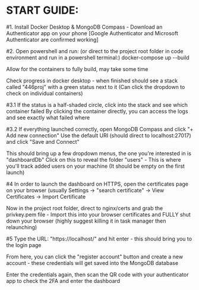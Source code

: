 # **START GUIDE:**

#1.
Install Docker Desktop & MongoDB Compass - Download an Authenticator app on your phone [Google Authenticator and Microsoft Authenticator are confirmed working]

#2.
Open powershell and run: (or direct to the project root folder in code environment and run in a powershell terminal:) docker-compose up --build

Allow for the containers to fully build, may take some time

Check progress in docker desktop - when finished should see a stack called "446proj" with a green status next to it
(Can click the dropdown to check on individual containers)

#3.1
If the status is a half-shaded circle, click into the stack and see which container failed
By clicking the container directly, you can access the logs and see exactly what failed where

#3.2
If everything launched correctly, open MongoDB Compass and click "+ Add new connection"
Use the default URI (should direct to localhost:27017) and click "Save and Connect"

This should bring up a few dropdown menus, the one you're interested in is "dashboardDb"
Click on this to reveal the folder "users" - This is where you'll track added users on your machine (It should be empty on the first launch)

#4
In order to launch the dashboard on HTTPS, open the certificates page on your browser (usually Settings -> "search certificate" -> View Certificates -> Import Certificate

Now in the project root folder, direct to nginx/certs and grab the privkey.pem file - Import this into your browser certificates and FULLY shut down your browser (highly suggest killing it in task manager then relaunching)

#5
Type the URL: "https://localhost/" and hit enter - this should bring you to the login page

From here, you can click the "register account" button and create a new account - these credentials will get saved into the MongoDB database

Enter the credentials again, then scan the QR code with your authenticator app to check the 2FA and enter the dashboard
